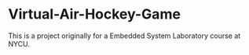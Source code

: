# Virtual-Air-Hockey-Game

This is a project originally for a Embedded System Laboratory course at NYCU.
